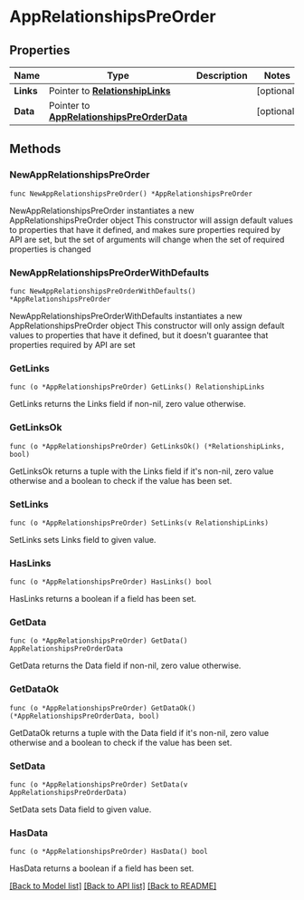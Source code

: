 # AppRelationshipsPreOrder

## Properties

Name | Type | Description | Notes
------------ | ------------- | ------------- | -------------
**Links** | Pointer to [**RelationshipLinks**](RelationshipLinks.md) |  | [optional] 
**Data** | Pointer to [**AppRelationshipsPreOrderData**](AppRelationshipsPreOrderData.md) |  | [optional] 

## Methods

### NewAppRelationshipsPreOrder

`func NewAppRelationshipsPreOrder() *AppRelationshipsPreOrder`

NewAppRelationshipsPreOrder instantiates a new AppRelationshipsPreOrder object
This constructor will assign default values to properties that have it defined,
and makes sure properties required by API are set, but the set of arguments
will change when the set of required properties is changed

### NewAppRelationshipsPreOrderWithDefaults

`func NewAppRelationshipsPreOrderWithDefaults() *AppRelationshipsPreOrder`

NewAppRelationshipsPreOrderWithDefaults instantiates a new AppRelationshipsPreOrder object
This constructor will only assign default values to properties that have it defined,
but it doesn't guarantee that properties required by API are set

### GetLinks

`func (o *AppRelationshipsPreOrder) GetLinks() RelationshipLinks`

GetLinks returns the Links field if non-nil, zero value otherwise.

### GetLinksOk

`func (o *AppRelationshipsPreOrder) GetLinksOk() (*RelationshipLinks, bool)`

GetLinksOk returns a tuple with the Links field if it's non-nil, zero value otherwise
and a boolean to check if the value has been set.

### SetLinks

`func (o *AppRelationshipsPreOrder) SetLinks(v RelationshipLinks)`

SetLinks sets Links field to given value.

### HasLinks

`func (o *AppRelationshipsPreOrder) HasLinks() bool`

HasLinks returns a boolean if a field has been set.

### GetData

`func (o *AppRelationshipsPreOrder) GetData() AppRelationshipsPreOrderData`

GetData returns the Data field if non-nil, zero value otherwise.

### GetDataOk

`func (o *AppRelationshipsPreOrder) GetDataOk() (*AppRelationshipsPreOrderData, bool)`

GetDataOk returns a tuple with the Data field if it's non-nil, zero value otherwise
and a boolean to check if the value has been set.

### SetData

`func (o *AppRelationshipsPreOrder) SetData(v AppRelationshipsPreOrderData)`

SetData sets Data field to given value.

### HasData

`func (o *AppRelationshipsPreOrder) HasData() bool`

HasData returns a boolean if a field has been set.


[[Back to Model list]](../README.md#documentation-for-models) [[Back to API list]](../README.md#documentation-for-api-endpoints) [[Back to README]](../README.md)


